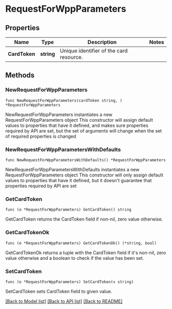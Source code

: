 # RequestForWppParameters

## Properties

Name | Type | Description | Notes
------------ | ------------- | ------------- | -------------
**CardToken** | **string** | Unique identifier of the card resource. | 

## Methods

### NewRequestForWppParameters

`func NewRequestForWppParameters(cardToken string, ) *RequestForWppParameters`

NewRequestForWppParameters instantiates a new RequestForWppParameters object
This constructor will assign default values to properties that have it defined,
and makes sure properties required by API are set, but the set of arguments
will change when the set of required properties is changed

### NewRequestForWppParametersWithDefaults

`func NewRequestForWppParametersWithDefaults() *RequestForWppParameters`

NewRequestForWppParametersWithDefaults instantiates a new RequestForWppParameters object
This constructor will only assign default values to properties that have it defined,
but it doesn't guarantee that properties required by API are set

### GetCardToken

`func (o *RequestForWppParameters) GetCardToken() string`

GetCardToken returns the CardToken field if non-nil, zero value otherwise.

### GetCardTokenOk

`func (o *RequestForWppParameters) GetCardTokenOk() (*string, bool)`

GetCardTokenOk returns a tuple with the CardToken field if it's non-nil, zero value otherwise
and a boolean to check if the value has been set.

### SetCardToken

`func (o *RequestForWppParameters) SetCardToken(v string)`

SetCardToken sets CardToken field to given value.



[[Back to Model list]](../README.md#documentation-for-models) [[Back to API list]](../README.md#documentation-for-api-endpoints) [[Back to README]](../README.md)


